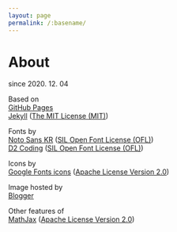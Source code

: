 ```yaml
---
layout: page
permalink: /:basename/
---
```

<div class="page-title">
  <h1>About</h1>
</div>

since 2020. 12. 04

Based on  
[GitHub Pages](https://pages.github.com/)  
[Jekyll](https://jekyllrb.com/) ([The MIT License (MIT)](https://github.com/jekyll/jekyll/blob/master/LICENSE))


Fonts by  
[Noto Sans KR](https://fonts.google.com/specimen/Noto+Sans+KR) ([SIL Open Font License (OFL)](https://scripts.sil.org/cms/scripts/page.php?site_id=nrsi&id=OFL))  
[D2 Coding](https://github.com/naver/d2codingfont) ([SIL Open Font License (OFL)](https://github.com/naver/d2codingfont/wiki/Open-Font-License))

Icons by  
[Google Fonts icons](https://fonts.google.com/icons) ([Apache License Version 2.0](https://www.apache.org/licenses/LICENSE-2.0.html))

Image hosted by  
[Blogger](https://www.blogger.com/)

Other features of  
[MathJax](https://www.mathjax.org/) ([Apache License Version 2.0](https://github.com/mathjax/MathJax/blob/master/LICENSE))
